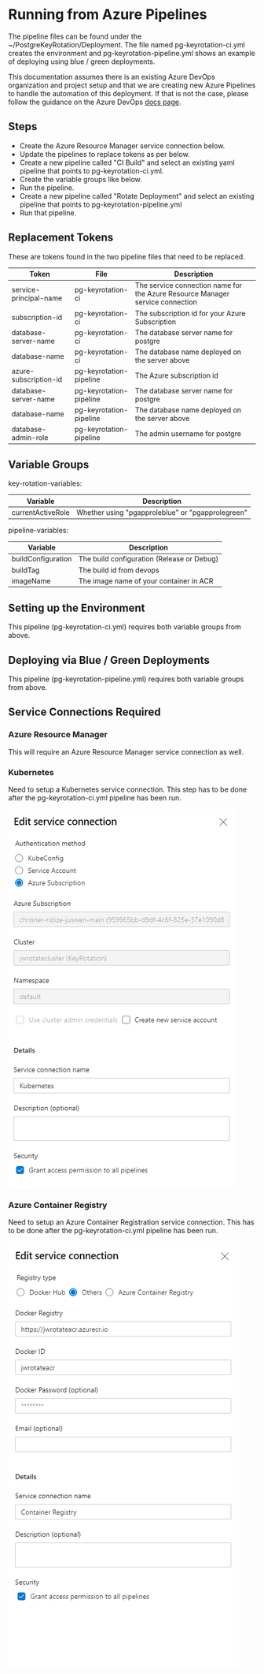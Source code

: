 # Running from Azure Pipelines

The pipeline files can be found under the ~/PostgreKeyRotation/Deployment. The file named pg-keyrotation-ci.yml creates the environment and pg-keyrotation-pipeline.yml shows an example of deploying using blue / green deployments.

This documentation assumes there is an existing Azure DevOps organization and project setup and that we are creating new Azure Pipelines to handle the automation of this deployment. If that is not the case, please follow the guidance on the Azure DevOps [docs page](https://docs.microsoft.com/en-us/azure/devops/organizations/accounts/create-organization?view=azure-devops).

## Steps

- Create the Azure Resource Manager service connection below.
- Update the pipelines to replace tokens as per below.
- Create a new pipeline called "CI Build" and select an existing yaml pipeline that points to pg-keyrotation-ci.yml.
- Create the variable groups like below.
- Run the pipeline.
- Create a new pipeline called "Rotate Deployment" and select an existing pipeline that points to pg-keyrotation-pipeline.yml
- Run that pipeline.

## Replacement Tokens

These are tokens found in the two pipeline files that need to be replaced.

| Token | File | Description |
|-----|-----|-----|
| service-principal-name | pg-keyrotation-ci | The service connection name for the Azure Resource Manager service connection |
| subscription-id | pg-keyrotation-ci | The subscription id for your Azure Subscription |
| database-server-name | pg-keyrotation-ci | The database server name for postgre |
| database-name | pg-keyrotation-ci | The database name deployed on the server above |
| azure-subscription-id | pg-keyrotation-pipeline | The Azure subscription id |
| database-server-name | pg-keyrotation-pipeline | The database server name for postgre |
| database-name | pg-keyrotation-pipeline | The database name deployed on the server above |
| database-admin-role | pg-keyrotation-pipeline | The admin username for postgre |

## Variable Groups

key-rotation-variables:

| Variable | Description |
|-----|-----|
| currentActiveRole | Whether using "pgapproleblue" or "pgapprolegreen" |

pipeline-variables:

| Variable | Description |
|-----|-----|
| buildConfiguration | The build configuration (Release or Debug) |
| buildTag | The build id from devops |
| imageName | The image name of your container in ACR |

## Setting up the Environment

This pipeline (pg-keyrotation-ci.yml) requires both variable groups from above.

## Deploying via Blue / Green Deployments

This pipeline (pg-keyrotation-pipeline.yml) requires both variable groups from above.

## Service Connections Required

### Azure Resource Manager

This will require an Azure Resource Manager service connection as well.

### Kubernetes

Need to setup a Kubernetes service connection. This step has to be done after the pg-keyrotation-ci.yml pipeline has been run.

![Kubernetes](images/k8s-connection.png)

### Azure Container Registry

Need to setup an Azure Container Registration service connection. This has to be done after the pg-keyrotation-ci.yml pipeline has been run.

![Azure Container Registry](images/acr-connection.png)
